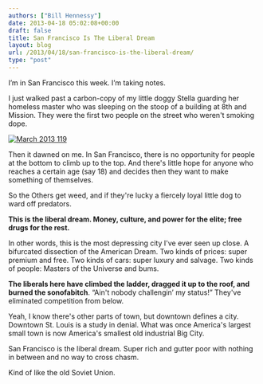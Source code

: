 ```yaml
---
authors: ["Bill Hennessy"]
date: 2013-04-18 05:02:08+00:00
draft: false
title: San Francisco Is The Liberal Dream
layout: blog
url: /2013/04/18/san-francisco-is-the-liberal-dream/
type: "post"
---
```


I’m in San Francisco this week. I’m taking notes. 

I just walked past a carbon-copy of my little doggy Stella guarding her homeless master who was sleeping on the stoop of a building at 8th and Mission. They were the first two people on the street who weren't smoking dope. 

[![March 2013 119](https://hennessysview.com/wp-content/uploads/2013/04/March-2013-119_thumb.jpg)
](https://hennessysview.com/wp-content/uploads/2013/04/March-2013-119.jpg)

Then it dawned on me. In San Francisco, there is no opportunity for people at the bottom to climb up to the top. And there's little hope for anyone who reaches a certain age (say 18) and decides then they want to make something of themselves.

So the Others get weed, and if they're lucky a fiercely loyal little dog to ward off predators.

**This is the liberal dream. Money, culture, and power for the elite; free drugs for the rest.**

In other words, this is the most depressing city I've ever seen up close. A bifurcated dissection of the American Dream. Two kinds of prices: super premium and free. Two kinds of cars: super luxury and salvage. Two kinds of people: Masters of the Universe and bums.

**The liberals here have climbed the ladder, dragged it up to the roof, and burned the sonofabitch**. “Ain't nobody challengin’ my status!” They've eliminated competition from below.

Yeah, I know there's other parts of town, but downtown defines a city. Downtown St. Louis is a study in denial. What was once America's largest small town is now America's smallest old industrial Big City.  

San Francisco is the liberal dream. Super rich and gutter poor with nothing in between and no way to cross chasm.  

Kind of like the old Soviet Union.
